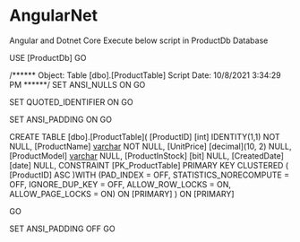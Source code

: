 # AngularNet
Angular and Dotnet Core
Execute below script in ProductDb Database

USE [ProductDb]
GO

/****** Object:  Table [dbo].[ProductTable]    Script Date: 10/8/2021 3:34:29 PM ******/
SET ANSI_NULLS ON
GO

SET QUOTED_IDENTIFIER ON
GO

SET ANSI_PADDING ON
GO

CREATE TABLE [dbo].[ProductTable](
	[ProductID] [int] IDENTITY(1,1) NOT NULL,
	[ProductName] [varchar](50) NOT NULL,
	[UnitPrice] [decimal](10, 2) NULL,
	[ProductModel] [varchar](50) NULL,
	[ProductInStock] [bit] NULL,
	[CreatedDate] [date] NULL,
 CONSTRAINT [PK_ProductTable] PRIMARY KEY CLUSTERED 
(
	[ProductID] ASC
)WITH (PAD_INDEX = OFF, STATISTICS_NORECOMPUTE = OFF, IGNORE_DUP_KEY = OFF, ALLOW_ROW_LOCKS = ON, ALLOW_PAGE_LOCKS = ON) ON [PRIMARY]
) ON [PRIMARY]

GO

SET ANSI_PADDING OFF
GO



